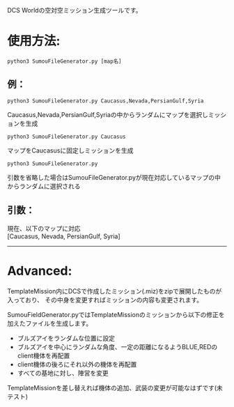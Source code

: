 DCS Worldの空対空ミッション生成ツールです。

# 使用方法:
    python3 SumouFileGenerator.py [map名]

## 例：  

    python3 SumouFileGenerator.py Caucasus,Nevada,PersianGulf,Syria  
Caucasus,Nevada,PersianGulf,Syriaの中からランダムにマップを選択しミッションを生成  


    python3 SumouFileGenerator.py Caucasus


マップをCaucasusに固定しミッションを生成  


    python3 SumouFileGenerator.py


引数を省略した場合はSumouFileGenerator.pyが現在対応しているマップの中からランダムに選択される  


## 引数：
現在、以下のマップに対応  
    [Caucasus, Nevada, PersianGulf, Syria]



---
# Advanced:
TemplateMission内にDCSで作成したミッション(.miz)をzipで展開したものが入っており、
その中身を変更すればミッションの内容も変更されます。
    
    
SumouFieldGenerator.pyではTemplateMissionのミッションから以下の修正を加えたファイルを生成します。
    
* ブルズアイをランダムな位置に設定  
* ブルズアイを中心にランダムな角度、一定の距離になるようBLUE,REDのclient機体を再配置  
* client機体の後ろにそれ以外の機体を再配置  
* すべての基地に対し、陣営を変更  
    
    
TemplateMissionを差し替えれば機体の追加、武装の変更が可能なはずです(未テスト)
    
